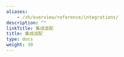 ```yaml
---
aliases:
    - /zh/overview/reference/integrations/
description: ""
linkTitle: 集成适配
title: 集成适配
type: docs
weight: 30
---
```

